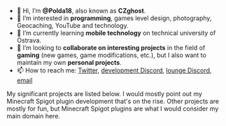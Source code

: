 - 👋 Hi, I’m **@Polda18**, also known as **CZghost**.
- 👀 I’m interested in **programming**, games level design, photography, Geocaching, YouTube and technology.
- 🌱 I’m currently learning **mobile technology** on technical university of Ostrava.
- 💞️ I’m looking to **collaborate on interesting projects** in the field of **gaming** (new games, game modifications, etc.), but I also want to maintain my own **personal projects**.
- 📫 How to reach me: [Twitter](https://www.twitter.com/TheCZghost), [development Discord](https://discord.gg/YcDkrFU), [lounge Discord](https://discord.gg/aYUFmjT), [email](mailto:contact@czghost.cz)

My significant projects are listed below. I would mostly point out my Minecraft Spigot plugin development that's on the rise. Other projects are mostly for fun, but Minecraft Spigot plugins are what I would consider my main domain here.
